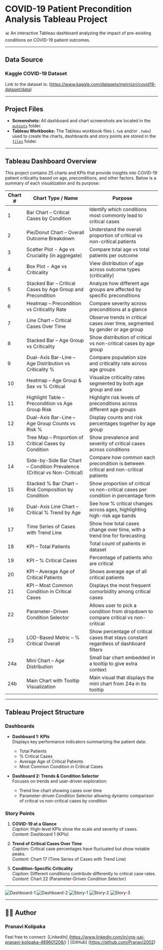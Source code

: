 # COVID-19 Patient Precondition Analysis Tableau Project

📊 An interactive Tableau dashboard analyzing the impact of pre-existing conditions on COVID-19 patient outcomes.

---

## Data Source
### Kaggle COVID-19 Dataset
Link to the dataset is:
(https://www.kaggle.com/datasets/meirnizri/covid19-dataset/data)

---

## Project Files

- **Screenshots:** All dashboard and chart screenshots are located in the [`outputs`](./outputs) folder.  
- **Tableau Workbooks:** The Tableau workbook files (`.twb` and/or `.twbx`) used to create the charts, dashboards and story points are stored in the [`files`](./files) folder.

---

## Tableau Dashboard Overview

This project contains 25 charts and KPIs that provide insights into COVID-19 patient criticality based on age, preconditions, and other factors. Below is a summary of each visualization and its purpose:

| Chart # | Chart Type / Name                         | Purpose                                                          |
|---------|-------------------------------------------|------------------------------------------------------------------|
| 1       | Bar Chart – Critical Cases by Condition        | Identify which conditions most commonly lead to critical cases  |
| 2       | Pie/Donut Chart – Overall Outcome Breakdown    | Understand the overall proportion of critical vs non-critical patients |
| 3       | Scatter Plot - Age vs Cruciality (in aggregate)| Compare total age vs total patients per outcome                  |
| 4       | Box Plot - Age vs Criticality                   | View distribution of age across outcome types (criticality)     |
| 5       | Stacked Bar – Critical Cases by Age Group and Precondition | Analyze how different age groups are affected by specific preconditions |
| 6       | Heatmap – Precondition vs Criticality Rate     | Compare severity across preconditions at a glance                |
| 7       | Line Chart – Critical Cases Over Time           | Observe trends in critical cases over time, segmented by gender or age group |
| 8       | Stacked Bar – Age Group vs Criticality          | Show distribution of critical vs non-critical cases by age group |
| 9       | Dual-Axis Bar-Line – Age Distribution vs Criticality % | Compare population size and criticality rate across age groups   |
| 10      | Heatmap – Age Group & Sex vs % Critical          | Visualize criticality rates segmented by both age group and sex  |
| 11      | Highlight Table – Precondition vs Age Group Risk | Highlight risk levels of preconditions across different age groups |
| 12      | Dual-Axis Bar-Line – Age Group Counts vs Risk % | Display counts and risk percentages together by age group        |
| 13      | Tree Map – Proportion of Critical Cases by Condition | Show prevalence and severity of critical cases across conditions |
| 14      | Side-by-Side Bar Chart – Condition Prevalence (Critical vs Non-Critical) | Compare how common each precondition is between critical and non-critical patients |
| 15      | Stacked % Bar Chart – Risk Composition by Condition | Show proportion of critical vs non-critical cases per condition in percentage form |
| 16      | Dual-Axis Line Chart – Critical % Trend by Age  | See how % critical changes across ages, highlighting high-risk age bands |
| 17      | Time Series of Cases with Trend Line            | Show how total cases change over time, with a trend line for forecasting |
| 18      | KPI – Total Patients                             | Total count of patients in dataset                                |
| 19      | KPI – % Critical Cases                           | Percentage of patients who are critical                           |
| 20      | KPI – Average Age of Critical Patients           | Shows average age of all critical patients                        |
| 21      | KPI – Most Common Condition in Critical Cases   | Displays the most frequent comorbidity among critical cases      |
| 22      | Parameter-Driven Condition Selector              | Allows user to pick a condition from dropdown to compare critical vs non-critical |
| 23      | LOD-Based Metric – % Critical Overall            | Show percentage of critical cases that stays constant regardless of dashboard filters |
| 24a     | Mini Chart – Age Distribution                    | Small bar chart embedded in a tooltip to give extra context      |
| 24b     | Main Chart with Tooltip Visualization            | Main visual that displays the mini chart from 24a in its tooltip |

---

## Tableau Project Structure

### Dashboards

- **Dashboard 1: KPIs**  
  Displays key performance indicators summarizing the patient data:  
  - Total Patients  
  - % Critical Cases  
  - Average Age of Critical Patients  
  - Most Common Condition in Critical Cases

- **Dashboard 2: Trends & Condition Selector**  
  Focuses on trends and user-driven exploration:  
  - Trend line chart showing cases over time  
  - Parameter-driven Condition Selector allowing dynamic comparison of critical vs non-critical cases by condition

### Story Points

1. **COVID-19 at a Glance**  
   *Caption:* High-level KPIs show the scale and severity of cases.  
   *Content:* Dashboard 1 (KPIs)

2. **Trend of Critical Cases Over Time**  
   *Caption:* Critical case percentages have fluctuated but show notable peaks.  
   *Content:* Chart 17 (Time Series of Cases with Trend Line)

3. **Condition-Specific Criticality**  
   *Caption:* Different conditions contribute differently to critical case rates.  
   *Content:* Chart 22 (Parameter-Driven Condition Selector)

---

![Dashboard-1](outputs/Dashboard-1.png)
![Dashboard-2](outputs/Dashboard-2.png)
![Story-1](outputs/Story-1.png)
![Story-2](outputs/Story-2.png)
![Story-3](outputs/Story-3.png)

---

## 👩‍💻 Author
### Pranavi Kolipaka
Feel free to connect: [LinkedIn] (https://www.linkedin.com/in/vns-sai-pranavi-kolipaka-489601208/) | [GitHub] (https://github.com/Pranavi2002)
